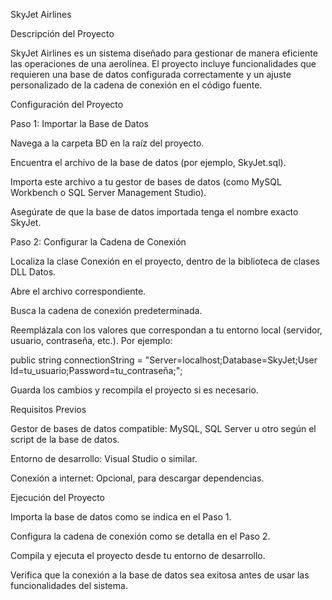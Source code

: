 SkyJet Airlines

Descripción del Proyecto

SkyJet Airlines es un sistema diseñado para gestionar de manera eficiente las operaciones de una aerolínea. El proyecto incluye funcionalidades que requieren una base de datos configurada correctamente y un ajuste personalizado de la cadena de conexión en el código fuente.

Configuración del Proyecto

Paso 1: Importar la Base de Datos

Navega a la carpeta BD en la raíz del proyecto.

Encuentra el archivo de la base de datos (por ejemplo, SkyJet.sql).

Importa este archivo a tu gestor de bases de datos (como MySQL Workbench o SQL Server Management Studio).

Asegúrate de que la base de datos importada tenga el nombre exacto SkyJet.

Paso 2: Configurar la Cadena de Conexión

Localiza la clase Conexión en el proyecto, dentro de la biblioteca de clases DLL Datos.

Abre el archivo correspondiente.

Busca la cadena de conexión predeterminada.

Reemplázala con los valores que correspondan a tu entorno local (servidor, usuario, contraseña, etc.). Por ejemplo:

public string connectionString = "Server=localhost;Database=SkyJet;User Id=tu_usuario;Password=tu_contraseña;";

Guarda los cambios y recompila el proyecto si es necesario.

Requisitos Previos

Gestor de bases de datos compatible: MySQL, SQL Server u otro según el script de la base de datos.

Entorno de desarrollo: Visual Studio o similar.

Conexión a internet: Opcional, para descargar dependencias.

Ejecución del Proyecto

Importa la base de datos como se indica en el Paso 1.

Configura la cadena de conexión como se detalla en el Paso 2.

Compila y ejecuta el proyecto desde tu entorno de desarrollo.

Verifica que la conexión a la base de datos sea exitosa antes de usar las funcionalidades del sistema.
